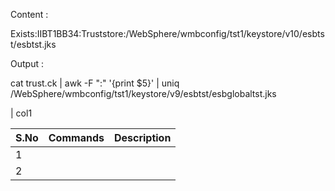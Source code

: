 Content :

Exists:IIBT1BB34:Truststore:/WebSphere/wmbconfig/tst1/keystore/v10/esbtst/esbtst.jks

Output :

cat trust.ck | awk -F ":" '{print $5}' | uniq
/WebSphere/wmbconfig/tst1/keystore/v9/esbtst/esbglobaltst.jks

| col1


| S.No | Commands | Description |
| ------ | ---------- | ------------- |
| 1    |          |             |
| 2    |          |             |

